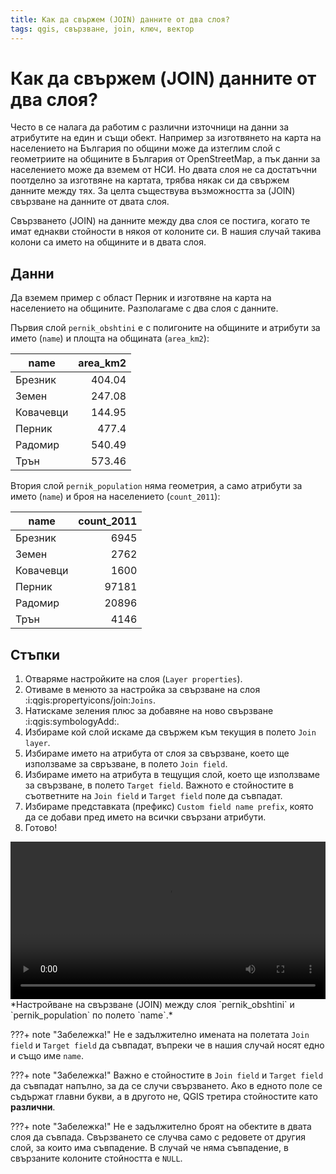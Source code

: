 ```yaml
---
title: Как да свържем (JOIN) данните от два слоя?
tags: qgis, свързване, join, ключ, вектор
---
```


# Как да свържем (JOIN) данните от два слоя?

Често в се налага да работим с различни източници на данни за атрибутите на един и същи обект. Например за изготвянето на карта на населението на България по общини може да изтеглим слой с геометриите на общините в България от OpenStreetMap, а пък данни за населението може да вземем от НСИ. Но двата слоя не са достатъчни поотделно за изготвяне на картата, трябва някак си да свържем данните между тях. За целта съществува възможността за (JOIN) свързване на данните от двата слоя.

Свързването (JOIN) на данните между два слоя се постига, когато те имат еднакви стойности в някоя от колоните си. В нашия случай такива колони са името на общините и в двата слоя.

## Данни

Да вземем пример с област Перник и изготвяне на карта на населението на общините. Разполагаме с два слоя с данните.

Първия слой `pernik_obshtini` е с полигоните на общините и атрибути за името (`name`) и площта на общината (`area_km2`):

| name      | area_km2 |
|-----------|---------:|
| Брезник   | 404.04   |
| Земен     | 247.08   |
| Ковачевци | 144.95   |
| Перник    | 477.4    |
| Радомир   | 540.49   |
| Трън      | 573.46   |

Втория слой `pernik_population` няма геометрия, а само атрибути за името (`name`) и броя на населението (`count_2011`):


| name      | count_2011 |
|-----------|-----------:|
| Брезник   | 6945       |
| Земен     | 2762       |
| Ковачевци | 1600       |
| Перник    | 97181      |
| Радомир   | 20896      |
| Трън      | 4146       |

## Стъпки

1. Отваряме настройките на слоя (`Layer properties`).
1. Отиваме в менюто за настройка за свързване на слоя :i:qgis:propertyicons/join:`Joins`.
1. Натискаме зеления плюс за добавяне на ново свързване :i:qgis:symbologyAdd:.
1. Избираме кой слой искаме да свържем към текущия в полето `Join layer`.
2. Избираме името на атрибута от слоя за свързване, което ще използваме за свръзване, в полето `Join field`.
3. Избираме името на атрибута в тещущия слой, което ще използваме за свързване, в полето `Target field`. Важното е стойностите в съответните на `Join field` и `Target field` поле да съвпадат.
4. Избираме представката (префикс) `Custom field name prefix`, която да се добави пред името на всички свързани атрибути.
5. Готово!


<video controls width="100%">
    <source src="../img/joins_howto.webm" type="video/webm">
    Sorry, your browser doesn't support embedded videos.
</video>
*Настройване на свързване (JOIN) между слоя `pernik_obshtini` и `pernik_population` по полето `name`.*


???+ note "Забележка!"
    Не е задължително имената на полетата `Join field` и `Target field` да съвпадат, въпреки че в нашия случай носят едно и също име `name`.

???+ note "Забележка!"
    Важно е стойностите в `Join field` и `Target field` да съвпадат напълно, за да се случи свързването. Ако в едното поле се съдържат главни букви, а в другото не, QGIS третира стойностите като **различни**.

???+ note "Забележка!"
    Не е задължително броят на обектите в двата слоя да съвпада. Свързването се случва само с редовете от другия слой, за които има съвпадение. В случай че няма съвпадение, в свързаните колоните стойността е `NULL`.
